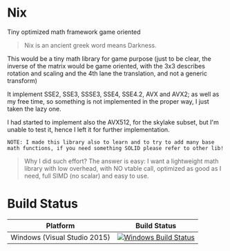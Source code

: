 # Nix
Tiny optimized math framework game oriented

> Nix is an ancient greek word means Darkness.

This would be a tiny math library for game purpose (just to be clear, the inverse of the matrix would be game oriented, with the 3x3 describes rotation and scaling and the 4th lane the translation, and not a generic transform)

It implement SSE2, SSE3, SSSE3, SSE4, SSE4.2, AVX and AVX2; as well as my free time, so something is not implemented in the proper way, I just taken the lazy one.

I had started to implement also the AVX512, for the skylake subset, but I'm unable to test it, hence I left it for further implementation.


`NOTE: I made this library also to learn and to try to add many base math functions, if you need something SOLID please refer to other lib!`


> Why I did such effort?
> The answer is easy: I want a lightweight math library with low overhead, with NO vtable call, optimized as good as I need, full SIMD (no scalar) and easy to use.


# Build Status

| Platform | Build Status |
|:--------:|:------------:|
| Windows (Visual Studio 2015) | [![Windows Build Status](https://ci.appveyor.com/api/projects/status/github/kabal2013/Nix?branch=master&svg=true)](https://ci.appveyor.com/project/Kabal2013/Nix) |
